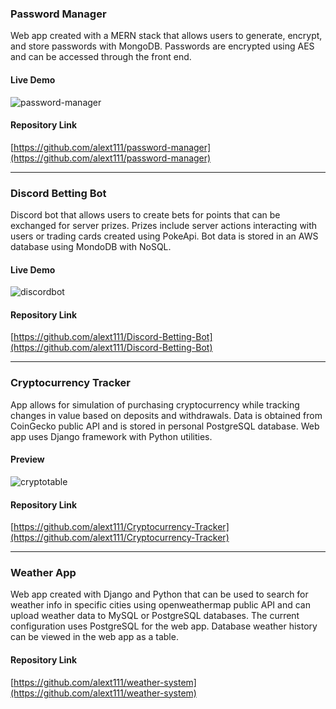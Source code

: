 ### Password Manager
Web app created with a MERN stack that allows users to generate, encrypt, and store passwords with MongoDB. Passwords are encrypted using AES and can be accessed through the front end.

#### Live Demo
![password-manager](https://user-images.githubusercontent.com/49249379/130858800-18b1f185-cc2c-45fa-a4aa-5650e639e338.gif)

#### Repository Link
[https://github.com/alext111/password-manager](https://github.com/alext111/password-manager)

---

### Discord Betting Bot
Discord bot that allows users to create bets for points that can be exchanged for server prizes. Prizes include server actions interacting with users or trading cards created using PokeApi. Bot data is stored in an AWS database using MondoDB with NoSQL.

#### Live Demo
![discordbot](https://user-images.githubusercontent.com/49249379/122614436-a476a000-d054-11eb-8b46-7cc32bf68583.gif)

#### Repository Link
[https://github.com/alext111/Discord-Betting-Bot](https://github.com/alext111/Discord-Betting-Bot)  

---

### Cryptocurrency Tracker
App allows for simulation of purchasing cryptocurrency while tracking changes in value based on deposits and withdrawals. Data is obtained from CoinGecko public API and is stored in personal PostgreSQL database. Web app uses Django framework with Python utilities.

#### Preview
![cryptotable](https://user-images.githubusercontent.com/49249379/122615949-6dee5480-d057-11eb-9567-1a0b3f910d83.PNG)

#### Repository Link
[https://github.com/alext111/Cryptocurrency-Tracker](https://github.com/alext111/Cryptocurrency-Tracker)  

---

### Weather App
Web app created with Django and Python that can be used to search for weather info in specific cities using openweathermap public API and can upload weather data to MySQL or PostgreSQL databases. The current configuration uses PostgreSQL for the web app. Database weather history can be viewed in the web app as a table.

#### Repository Link
[https://github.com/alext111/weather-system](https://github.com/alext111/weather-system)
